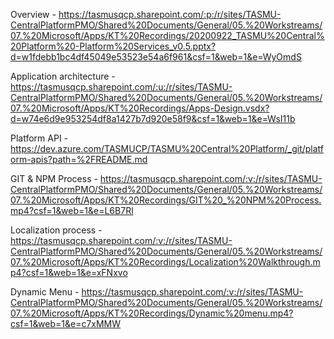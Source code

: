 Overview - https://tasmusqcp.sharepoint.com/:p:/r/sites/TASMU-CentralPlatformPMO/Shared%20Documents/General/05.%20Workstreams/07.%20Microsoft/Apps/KT%20Recordings/20200922_TASMU%20Central%20Platform%20-Platform%20Services_v0.5.pptx?d=w1fdebb1bc4df45049e53523e54a6f961&csf=1&web=1&e=WyOmdS

Application architecture - https://tasmusqcp.sharepoint.com/:u:/r/sites/TASMU-CentralPlatformPMO/Shared%20Documents/General/05.%20Workstreams/07.%20Microsoft/Apps/KT%20Recordings/Apps-Design.vsdx?d=w74e6d9e953254df8a1427b7d920e58f9&csf=1&web=1&e=WsI11b

Platform API - https://dev.azure.com/TASMUCP/TASMU%20Central%20Platform/_git/platform-apis?path=%2FREADME.md

GIT & NPM Process -  https://tasmusqcp.sharepoint.com/:v:/r/sites/TASMU-CentralPlatformPMO/Shared%20Documents/General/05.%20Workstreams/07.%20Microsoft/Apps/KT%20Recordings/GIT%20_%20NPM%20Process.mp4?csf=1&web=1&e=L6B7Rl

Localization process - https://tasmusqcp.sharepoint.com/:v:/r/sites/TASMU-CentralPlatformPMO/Shared%20Documents/General/05.%20Workstreams/07.%20Microsoft/Apps/KT%20Recordings/Localization%20Walkthrough.mp4?csf=1&web=1&e=xFNxvo

Dynamic Menu - https://tasmusqcp.sharepoint.com/:v:/r/sites/TASMU-CentralPlatformPMO/Shared%20Documents/General/05.%20Workstreams/07.%20Microsoft/Apps/KT%20Recordings/Dynamic%20menu.mp4?csf=1&web=1&e=c7xMMW